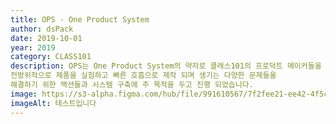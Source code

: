 ```yaml
---
title: OPS · One Product System
author: dsPack
date: 2019-10-01
year: 2019
category: CLASS101
description: OPS는 One Product System의 약자로 클래스101의 프로덕트 메이커들을 서포팅하고, 클래스101의 실험 문화를 장려하기 위해 제작 된 시스템 입니다. 
전방위적으로 제품을 실험하고 빠른 호흡으로 제작 되며 생기는 다양한 문제들을 
해결하기 위한 액션들과 시스템 구축에 주 목적을 두고 진행 되었습니다.
image: https://s3-alpha.figma.com/hub/file/991610567/7f2fee21-ee42-4f5c-be29-b3ae65b324e1-cover.png
imageAlt: 테스트입니다
---
```

